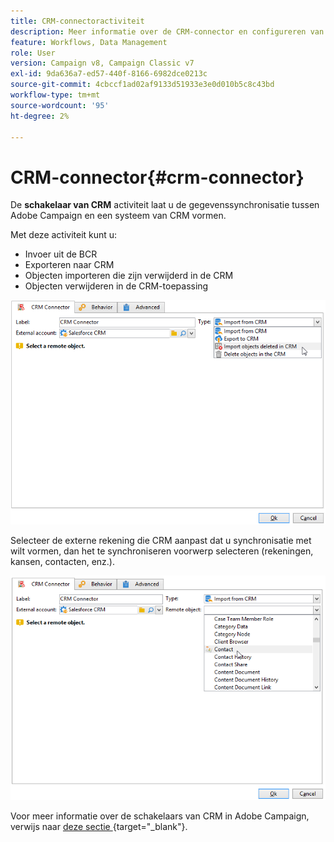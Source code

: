 ```yaml
---
title: CRM-connectoractiviteit
description: Meer informatie over de CRM-connector en configureren van gegevenssynchronisatie
feature: Workflows, Data Management
role: User
version: Campaign v8, Campaign Classic v7
exl-id: 9da636a7-ed57-440f-8166-6982dce0213c
source-git-commit: 4cbccf1ad02af9133d51933e3e0d010b5c8c43bd
workflow-type: tm+mt
source-wordcount: '95'
ht-degree: 2%

---
```


# CRM-connector{#crm-connector}

De **schakelaar van CRM** activiteit laat u de gegevenssynchronisatie tussen Adobe Campaign en een systeem van CRM vormen.

Met deze activiteit kunt u:

* Invoer uit de BCR
* Exporteren naar CRM
* Objecten importeren die zijn verwijderd in de CRM
* Objecten verwijderen in de CRM-toepassing

![](assets/crm_task_select_op.png)

Selecteer de externe rekening die CRM aanpast dat u synchronisatie met wilt vormen, dan het te synchroniseren voorwerp selecteren (rekeningen, kansen, contacten, enz.).

![](assets/crm_task_select_obj.png)

Voor meer informatie over de schakelaars van CRM in Adobe Campaign, verwijs naar [ deze sectie ](https://experienceleague.adobe.com/docs/campaign/campaign-v8/connect/ac-crm/crm.html?lang=nl-NL){target="_blank"}.
